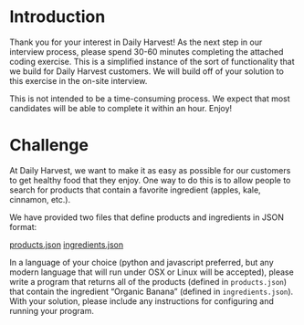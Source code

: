 # Introduction

Thank you for your interest in Daily Harvest! As the next step in our interview process, please spend 30-60 minutes completing the attached coding exercise. This is a simplified instance of the sort of functionality that we build for Daily Harvest customers. We will build off of your solution to this exercise in the on-site interview.

This is not intended to be a time-consuming process. We expect that most candidates will be able to complete it within an hour. Enjoy!


# Challenge

At Daily Harvest, we want to make it as easy as possible for our customers to get healthy food that they enjoy. One way to do this is to allow people to search for products that contain a favorite ingredient (apples, kale, cinnamon, etc.).

We have provided two files that define products and ingredients in JSON format:


[products.json](data/products.json)
[ingredients.json](data/ingredients.json)

In a language of your choice (python and javascript preferred, but any modern language that will run under OSX or Linux will be accepted), please write a program that returns all of the products (defined in `products.json`) that contain the ingredient “Organic Banana” (defined in `ingredients.json`). With your solution, please include any instructions for configuring and running your program.
